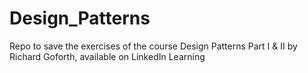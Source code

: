 # Design_Patterns
Repo to save the exercises of the course Design Patterns Part I &amp; II by Richard Goforth, available on LinkedIn Learning
